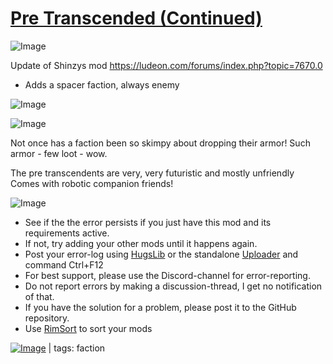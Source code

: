 # [Pre Transcended (Continued)](https://steamcommunity.com/sharedfiles/filedetails/?id=2083552082)

![Image](https://i.imgur.com/buuPQel.png)

Update of Shinzys mod
https://ludeon.com/forums/index.php?topic=7670.0

- Adds a spacer faction, always enemy

![Image](https://i.imgur.com/pufA0kM.png)
	
![Image](https://i.imgur.com/Z4GOv8H.png)

Not once has a faction been so skimpy about dropping their armor! Such armor - few loot - wow.
  
The pre transcendents are very, very futuristic and mostly unfriendly
Comes with robotic companion friends!


![Image](https://i.imgur.com/PwoNOj4.png)



-  See if the the error persists if you just have this mod and its requirements active.
-  If not, try adding your other mods until it happens again.
-  Post your error-log using [HugsLib](https://steamcommunity.com/workshop/filedetails/?id=818773962) or the standalone [Uploader](https://steamcommunity.com/sharedfiles/filedetails/?id=2873415404) and command Ctrl+F12
-  For best support, please use the Discord-channel for error-reporting.
-  Do not report errors by making a discussion-thread, I get no notification of that.
-  If you have the solution for a problem, please post it to the GitHub repository.
-  Use [RimSort](https://github.com/RimSort/RimSort/releases/latest) to sort your mods

 

[![Image](https://img.shields.io/github/v/release/emipa606/PreTranscended?label=latest%20version&style=plastic&color=9f1111&labelColor=black)](https://steamcommunity.com/sharedfiles/filedetails/changelog/2083552082) | tags: faction
